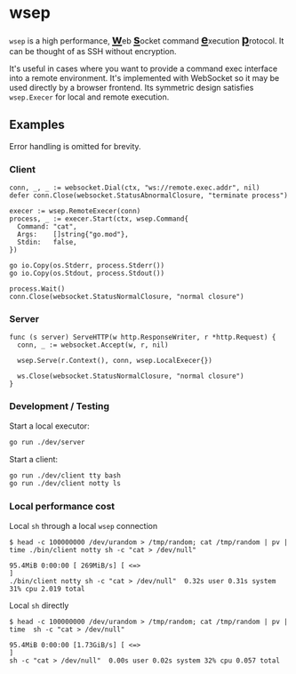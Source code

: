 # wsep

`wsep` is a high performance,
<strong style="font-size: 1.5em; text-decoration: underline;">w</strong>eb <strong style="font-size: 1.5em;text-decoration: underline;">s</strong>ocket command <strong style="font-size: 1.5em;text-decoration: underline;">e</strong>xecution <strong style="font-size: 1.5em;text-decoration: underline;">p</strong>rotocol. It can be thought of as SSH without encryption.

It's useful in cases where you want to provide a command exec interface into a remote environment. It's implemented
with WebSocket so it may be used directly by a browser frontend. Its symmetric design satisfies 
`wsep.Execer` for local and remote execution.

## Examples

Error handling is omitted for brevity.

### Client

```golang
conn, _, _ := websocket.Dial(ctx, "ws://remote.exec.addr", nil)
defer conn.Close(websocket.StatusAbnormalClosure, "terminate process")

execer := wsep.RemoteExecer(conn)
process, _ := execer.Start(ctx, wsep.Command{
  Command: "cat",
  Args:    []string{"go.mod"},
  Stdin:   false,
})

go io.Copy(os.Stderr, process.Stderr())
go io.Copy(os.Stdout, process.Stdout())

process.Wait()
conn.Close(websocket.StatusNormalClosure, "normal closure")
```

### Server

```golang
func (s server) ServeHTTP(w http.ResponseWriter, r *http.Request) {
  conn, _ := websocket.Accept(w, r, nil)

  wsep.Serve(r.Context(), conn, wsep.LocalExecer{})

  ws.Close(websocket.StatusNormalClosure, "normal closure")
}
```

### Development / Testing

Start a local executor:

```sh
go run ./dev/server
```

Start a client:

```sh
go run ./dev/client tty bash
go run ./dev/client notty ls
```

### Local performance cost

Local `sh` through a local `wsep` connection

```shell script
$ head -c 100000000 /dev/urandom > /tmp/random; cat /tmp/random | pv | time ./bin/client notty sh -c "cat > /dev/null"

95.4MiB 0:00:00 [ 269MiB/s] [ <=>                                                                                  ]
./bin/client notty sh -c "cat > /dev/null"  0.32s user 0.31s system 31% cpu 2.019 total
```

Local `sh` directly

```shell script
$ head -c 100000000 /dev/urandom > /tmp/random; cat /tmp/random | pv | time  sh -c "cat > /dev/null"

95.4MiB 0:00:00 [1.73GiB/s] [ <=>                                                                                  ]
sh -c "cat > /dev/null"  0.00s user 0.02s system 32% cpu 0.057 total
```
